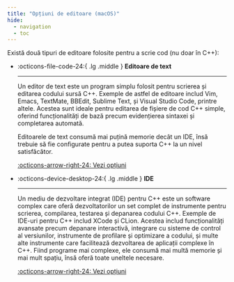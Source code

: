 ```yaml
---
title: "Opțiuni de editoare (macOS)"
hide:
  - navigation
  - toc
---
```


Există două tipuri de editoare folosite pentru a scrie cod (nu doar în C++):

<div class="grid cards" markdown>

- :octicons-file-code-24:{ .lg .middle } **Editoare de text**

    ---

    Un editor de text este un program simplu folosit pentru scrierea și editarea
    codului sursă C++. Exemple de astfel de editoare includ Vim, Emacs,
    TextMate, BBEdit, Sublime Text, și Visual Studio Code, printre altele.
    Acestea sunt ideale pentru editarea de fișiere de cod C++ simple, oferind
    funcționalități de bază precum evidențierea sintaxei și completarea
    automată.

    Editoarele de text consumă mai puțină memorie decât un IDE, însă trebuie să
    fie configurate pentru a putea suporta C++ la un nivel satisfăcător.

    [:octicons-arrow-right-24: Vezi opțiuni](./editoare-text.md)

- :octicons-device-desktop-24:{ .lg .middle } **IDE**

    ---

    Un mediu de dezvoltare integrat (IDE) pentru C++ este un software complex
    care oferă dezvoltatorilor un set complet de instrumente pentru scrierea,
    compilarea, testarea și depanarea codului C++. Exemple de IDE-uri pentru C++
    includ XCode și CLion. Acestea includ funcționalități avansate precum
    depanare interactivă, integrare cu sisteme de control al versiunilor,
    instrumente de profilare și optimizare a codului, și multe alte instrumente
    care facilitează dezvoltarea de aplicații complexe în C++. Fiind programe
    mai complexe, ele consumă mai multă memorie și mai mult spațiu, însă oferă
    toate uneltele necesare.

    [:octicons-arrow-right-24: Vezi opțiuni](./ide.md)

</div>
